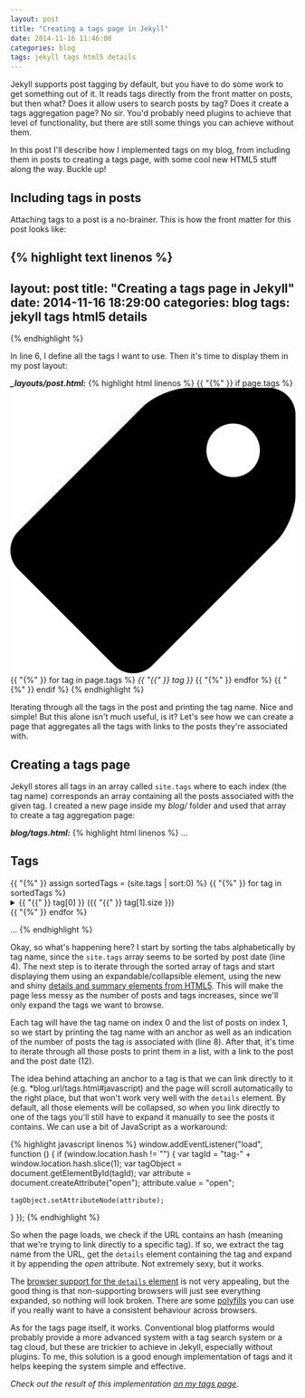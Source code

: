 ```yaml
---
layout: post
title: "Creating a tags page in Jekyll"
date: 2014-11-16 11:46:00
categories: blog
tags: jekyll tags html5 details
---
```

Jekyll supports post tagging by default, but you have to do some work to get something out of it. It reads tags directly from the front matter on posts, but then what? Does it allow users to search posts by tag? Does it create a tags aggregation page? No sir. You'd probably need plugins to achieve that level of functionality, but there are still some things you can achieve without them.<!--more-->

In this post I'll describe how I implemented tags on my blog, from including them in posts to creating a tags page, with some cool new HTML5 stuff along the way. Buckle up!

## Including tags in posts
Attaching tags to a post is a no-brainer. This is how the front matter for this post looks like:

{% highlight text linenos %}
---
layout: post
title: "Creating a tags page in Jekyll"
date: 2014-11-16 18:29:00
categories: blog
tags: jekyll tags html5 details
---
{% endhighlight %}

In line 6, I define all the tags I want to use. Then it's time to display them in my post layout:

***_layouts/post.html:***
{% highlight html linenos %}
{{ "{%" }} if page.tags %}
  <span class="tags">
    <img src="/assets/images/icons/tag.svg" class="postIcon"/> 
    {{ "{%" }} for tag in page.tags %} 
      <em>{{ "{{" }} tag }}</em>
    {{ "{%" }} endfor %}
  </span>
{{ "{%" }} endif %}
{% endhighlight %}

Iterating through all the tags in the post and printing the tag name. Nice and simple! But this alone isn't much useful, is it? Let's see how we can create a page that aggregates all the tags with links to the posts they're associated with.

## Creating a tags page
Jekyll stores all tags in an array called `site.tags` where to each index (the tag name) corresponds an array containing all the posts associated with the given tag. I created a new page inside my *blog/* folder and used that array to create a tag aggregation page:

***blog/tags.html:***
{% highlight html linenos %}
...

<h2>Tags</h2>
{{ "{%" }} assign sortedTags = (site.tags | sort:0) %}
{{ "{%" }} for tag in sortedTags %}
  <details id="tag-{{ "{{" }} tag[0] }}">
    <summary>
      <a name="{{ "{{" }} tag[0] }}">{{ "{{" }} tag[0] }} <span>({{ "{{" }} tag[1].size }})</span></a>
    </summary>
    <ul>
      {{ "{%" }} for post in tag[1] %}
        <li><a href="{{ "{{" }} post.url }}">{{ "{{" }} post.title }}</a> — {{ "{{" }} post.date | date_to_string }}</li>
      {{ "{%" }} endfor %}
    </ul>         
  </details>
{{ "{%" }} endfor %}

...
{% endhighlight %}

Okay, so what's happening here? I start by sorting the tabs alphabetically by tag name, since the `site.tags` array seems to be sorted by post date (line 4). The next step is to iterate through the sorted array of tags and start displaying them using an expandable/collapsible element, using the new and shiny [details and summary elements from HTML5](http://html5doctor.com/the-details-and-summary-elements/). This will make the page less messy as the number of posts and tags increases, since we'll only expand the tags we want to browse.

Each tag will have the tag name on index 0 and the list of posts on index 1, so we start by printing the tag name with an anchor as well as an indication of the number of posts the tag is associated with (line 8). After that, it's time to iterate through all those posts to print them in a list, with a link to the post and the post date (12).

The idea behind attaching an anchor to a tag is that we can link directly to it (e.g. *blog.url/tags.html#javascript) and the page will scroll automatically to the right place, but that won't work very well with the `details` element. By default, all those elements will be collapsed, so when you link directly to one of the tags you'll still have to expand it manually to see the posts it contains. We can use a bit of JavaScript as a workaround:

{% highlight javascript linenos %}
window.addEventListener("load", function () {
  if (window.location.hash != "") {
    var tagId = "tag-" + window.location.hash.slice(1);
    var tagObject = document.getElementById(tagId);
    var attribute = document.createAttribute("open");
    attribute.value = "open";

    tagObject.setAttributeNode(attribute);
  }
});
{% endhighlight %}

So when the page loads, we check if the URL contains an hash (meaning that we're trying to link directly to a specific tag). If so, we extract the tag name from the URL, get the `details` element containing the tag and expand it by appending the *open* attribute. Not extremely sexy, but it works.

The [browser support for the `details` element](http://caniuse.com/#feat=details) is not very appealing, but the good thing is that non-supporting browsers will just see everything expanded, so nothing will look broken. There are some [polyfills](http://html5doctor.com/the-details-and-summary-elements/#fallbacks) you can use if you really want to have a consistent behaviour across browsers.

As for the tags page itself, it works. Conventional blog platforms would probably provide a more advanced system with a tag search system or a tag cloud, but these are trickier to achieve in Jekyll, especially without plugins. To me, this solution is a good enough implementation of tags and it helps keeping the system simple and effective.<!--tomb-->

*Check out the result of this implementation [on my tags page](http://eduardoboucas.com/blog/tags.html).*